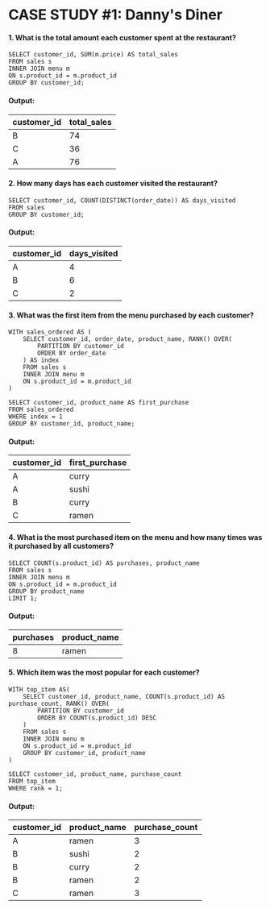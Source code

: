 # CASE STUDY #1: Danny's Diner
#### 1. What is the total amount each customer spent at the restaurant?
```
SELECT customer_id, SUM(m.price) AS total_sales
FROM sales s
INNER JOIN menu m
ON s.product_id = m.product_id
GROUP BY customer_id;
```
#### Output:
|customer_id|total_sales|
|-----------|---|
|B          |74 |
|C          |36 |
|A          |76 |

#### 2. How many days has each customer visited the restaurant?
```
SELECT customer_id, COUNT(DISTINCT(order_date)) AS days_visited
FROM sales
GROUP BY customer_id;
```
#### Output:
|customer_id|days_visited|
|-|-|
|A|4|
|B|6|
|C|2|

#### 3. What was the first item from the menu purchased by each customer?
```
WITH sales_ordered AS (
	SELECT customer_id, order_date, product_name, RANK() OVER(
		PARTITION BY customer_id
		ORDER BY order_date
	) AS index
	FROM sales s
	INNER JOIN menu m
	ON s.product_id = m.product_id
)

SELECT customer_id, product_name AS first_purchase
FROM sales_ordered
WHERE index = 1
GROUP BY customer_id, product_name;
```
#### Output:
|customer_id|first_purchase|
|-|-|
|A|curry|
|A|sushi|
|B|curry|
|C|ramen|

#### 4. What is the most purchased item on the menu and how many times was it purchased by all customers?
```
SELECT COUNT(s.product_id) AS purchases, product_name
FROM sales s
INNER JOIN menu m
ON s.product_id = m.product_id
GROUP BY product_name
LIMIT 1;
```
#### Output:
|purchases|product_name|
|-|-|
|8|ramen|

#### 5. Which item was the most popular for each customer?
```
WITH top_item AS(
	SELECT customer_id, product_name, COUNT(s.product_id) AS purchase_count, RANK() OVER(
		PARTITION BY customer_id
		ORDER BY COUNT(s.product_id) DESC
	)
	FROM sales s
	INNER JOIN menu m
	ON s.product_id = m.product_id
	GROUP BY customer_id, product_name
)

SELECT customer_id, product_name, purchase_count
FROM top_item
WHERE rank = 1;
```
#### Output:
|customer_id|product_name|purchase_count|
|-|-|-|
|A|ramen|3|
|B|sushi|2|
|B|curry|2|
|B|ramen|2|
|C|ramen|3|
